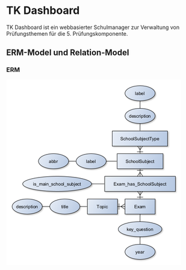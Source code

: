 # TK Dashboard

TK Dashboard ist ein webbasierter Schulmanager zur Verwaltung von Prüfungsthemen für die 5. Prüfungskomponente.

## ERM-Model und Relation-Model

### ERM

![ERM Schema](.\Docs\assets\220908_ERM_5PK_Exam.png)
